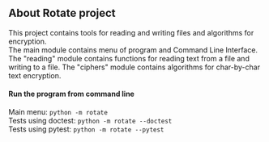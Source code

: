 ## About Rotate project
This project contains tools for reading and writing files and algorithms
for encryption. <br>
The main module contains menu of program and Command Line Interface. The
"reading" module contains functions for reading text from a file and
writing to a file. The "ciphers" module contains algorithms for char-by-char
text encryption.
#### Run the program from command line
Main menu:
`python -m rotate`<br>
Tests using doctest:
`python -m rotate --doctest` <br>
Tests using pytest:
`python -m rotate --pytest`